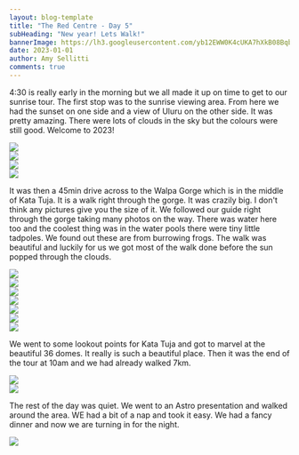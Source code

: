 ```yaml
---
layout: blog-template
title: "The Red Centre - Day 5"
subHeading: "New year! Lets Walk!"
bannerImage: https://lh3.googleusercontent.com/yb12EWW0K4cUKA7hXkB08BqbeuEJGUdoxYoCBD5pE98JfwSYOS699SDqeQdiou1u1xAar76wWiZIA4bmGJaU-ICY5tHgdC-ONqAjU1NhMz-4ok3cpFABAklrFqyZNv9bTUpJoCbvX8M=w2400
date: 2023-01-01
author: Amy Sellitti
comments: true
---
```


4:30 is really early in the morning but we all made it up on time to get to our sunrise tour. The first stop was to the sunrise viewing area. From here we had the sunset on one side and a view of Uluru on the other side. It was pretty amazing. There were lots of clouds in the sky but the colours were still good. Welcome to 2023! 

<div class="center-image"><img src="https://lh3.googleusercontent.com/CS_gGl2ogMC2fsdUMtPXg2rbud-M0y4_E8PILblkuy3sXW_VKO2p7r8zl-TTzhEySdAk7wRNs4D7CPFgRh3vG4PW3MyyEyJ-_93DIj7admlFNacDLEiYk_WtZVmzDpw7k_BCCjUWHUA=w2400" /></div>
<div class="center-image"><img src="https://lh3.googleusercontent.com/qObfcmIbi6GcpoEzNpB1CuQhG-n6CElgZJf7ak-yvvsrw57JAortrCpIso8CM1Kf0vEZah7df9MUz5bf3XyBs8oQkOs1Qzb7FqPH4COC1DMJ4RUg2VW6M9KZzcIkXgE2xoTRP18lXwo=w2400" /></div>
<div class="center-image"><img src="https://lh3.googleusercontent.com/Xk4KaTwL-GBUDy2j-jPiJEBeOxH3G0S-snQ4aBZVQEL2j7qjBtvVYYY8xifVeNJQL9e_MW3iyUceCpZm7o4N4dlxEoA7KKq53RoUrcQ2VpShPi2K66gDJlCNNRQy6AtXdseBOM08NVs=w2400" /></div>
<div class="center-image"><img src="https://lh3.googleusercontent.com/CXH737-5A9WCbBHLPg_2GKlj1fmaOjI-7owOqwr6_9Lz6UbZwuokR5OLFEhvFVV3BtYcKE43Mcg7pLHDKht8m1IKrD5VZ2bRGCPOvNJ9ja01wWrFebTocC16HvynSE6dy_sQLQdrdlQ=w2400" /></div>

It was then a 45min drive across to the Walpa Gorge which is in the middle of Kata Tuja. It is a walk right through the gorge. It was crazily big. I don't think any pictures give you the size of it. We followed our guide right through the gorge taking many photos on the way. There was water here too and the coolest thing was in the water pools there were tiny little tadpoles. We found out these are from burrowing frogs. The walk was beautiful and luckily for us we got most of the walk done before the sun popped through the clouds.

<div class="center-image"><img src="https://lh3.googleusercontent.com/P0Lhaaa1V6ugbk3U7ExMhB6nZbeuouUkuzbHF8U0Wld8DVZlvwXH0Jibbf6OW7cDeP3SBJo0hUeG68o8RhVvlxm4s-m-rcVItOI7OR-2cACFRNHUDZCH6Ap_b7w0JTuQbmqDYsBTp7U=w2400" /></div>
<div class="center-image"><img src="https://lh3.googleusercontent.com/WqS89guz6KTlLP6x_NxvlsM5DmzwCgJD35LqmFuPrWcjvGrvFFzGGfFPJ9SUch9p1o59JpZ41S42t8ohYEbyNDcDudqK6FtEdaWH3TVUPuQyuzy9nik3wUSqYcNSyVgOQx2iZ_cHwik=w2400" /></div>
<div class="center-image"><img src="https://lh3.googleusercontent.com/HNk13vZaT1eRTViLmbTe8mOFvI98ZJvJb0ea_FpwmL-wLY6DztVDPlX1r-rt06pQ5K1Ky3yDjgjNarGrrQzSkhqOFIvmd6OsxOLL_N_SjDKRALQZuXSwG4BKPgJUbx2R7ydMEnT-0HM=w2400" /></div>
<div class="center-image"><img src="https://lh3.googleusercontent.com/smedMd5zmV7P9hC4lpmzH19CSoPCN-9C_NfwhFVpyrw7MtJ10slROezV2k1N6_LtHlm7etDcJ2-12f__eEkEtgHQAk8CukPPYvwJY9Kaxe1VRJI2XoILotJe8CC6RqGkIS11Aq5NO8U=w2400" /></div>
<div class="center-image"><img src="https://lh3.googleusercontent.com/RrMbO1O-xGnfjJCOZP77r74Egj1hBYJ_s_ckH7wfA2NqNXxl1viCXEObAPi7rbRv_tmSPfMFuPKtSt2PX959GlL2UNO3YAFdKkWWKHj_JiRNWIQYDorOQQ6I4rTM2N6zLhSaYchMRpQ=w2400" /></div>
<div class="center-image"><img src="https://lh3.googleusercontent.com/NDo04FL-5BBGyzYa7iDTWnqt35MxGQ5j8mdpTNLb8N7vmUxDPoc6P7dyBkF41Sa2U9d6QNfHAugXA14FhA3wfbFlKMyxrk90S_0cmOvXPDnivWTbQp39fc3gTSzQ5L2Yf0ZAWP9fibY=w2400" /></div>
<div class="center-image"><img src="https://lh3.googleusercontent.com/yb12EWW0K4cUKA7hXkB08BqbeuEJGUdoxYoCBD5pE98JfwSYOS699SDqeQdiou1u1xAar76wWiZIA4bmGJaU-ICY5tHgdC-ONqAjU1NhMz-4ok3cpFABAklrFqyZNv9bTUpJoCbvX8M=w2400" /></div>

We went to some lookout points for Kata Tuja and got to marvel at the beautiful 36 domes. It really is such a beautiful place. Then it was the end of the tour at 10am and we had already walked 7km. 

<div class="center-image"><img src="https://lh3.googleusercontent.com/HRcO3PZTwDjdUbllyuAPqLHPoVxsd3c9G4MGo2J_GQ56K9QfndYQ2ngNqmwuAJD_7K3b6NVWtqrahMnqH592-xhWXAoagnxlWHsmAepDjMjJ9nK4WoadKKYe8b-fjsJC8dKK6kRmS50=w2400" /></div>
<div class="center-image"><img src="https://lh3.googleusercontent.com/WOiPDmV6OSM4KHcTCEl-X3EbLzhudNkpk4odNjhuCGjCwZEPykByBiTxOscDXHIaZOYPLVoPyLTI8RNEtej7S3-SwpyXKAbVyR7GdFeXt9onx9gSY1RqpzempdsKdAzF8cPBel07FdM=w2400" /></div>

The rest of the day was quiet. We went to an Astro presentation and walked around the area. WE had a bit of a nap and took it easy. We had a fancy dinner and now we are turning in for the night.  
<div class="center-image"><img src="https://lh3.googleusercontent.com/uVnukmr-xzL6tNgl6ufTVvgJXVaIGMyZYAFv9ndbgMJnkhJsAOBMAPkzZdlKr-YKpG6GFCzw5DGnhI08bV0EZmaQFr86N8mxE4Zv8qqsA0pxRjVWwhVzlGFo_kx3z-XH-cClYPUNMqM=w2400" /></div>

